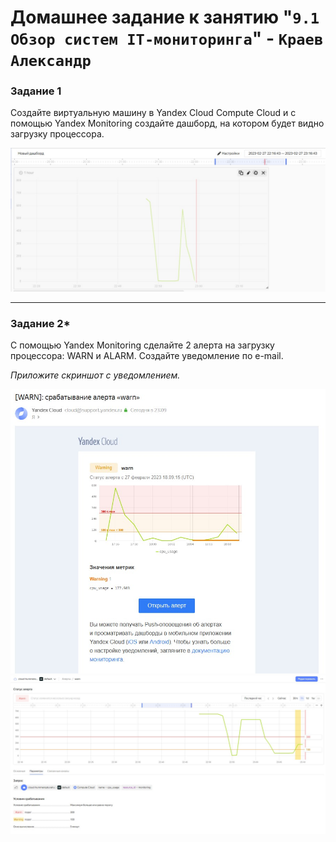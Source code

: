 # Домашнее задание к занятию "`9.1 Обзор систем IT-мониторинга`" - `Краев Александр`


### Задание 1

Создайте виртуальную машину в Yandex Cloud Compute Cloud и с помощью Yandex Monitoring создайте дашборд, на котором будет видно загрузку процессора.

![task](/1.jpg "Задание 1")

---


### Задание 2*

С помощью Yandex Monitoring сделайте 2 алерта на загрузку процессора: WARN и ALARM. Создайте уведомление по e-mail.

*Приложите скриншот с уведомлением.*

![task](/2.jpg "Задание 1")
![task](/3.jpg "Задание 1")
